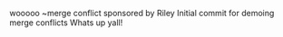wooooo ~merge conflict sponsored by Riley
Initial commit for demoing merge conflicts
Whats up yall!
